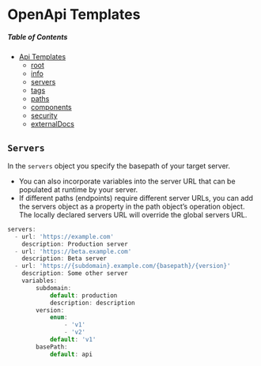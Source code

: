 # OpenApi Templates 

##### _Table of Contents_
- [Api Templates](https://samuelmensah.github.io/apitemplates/)
    - [root](https://samuelmensah.github.io/apitemplates/root)
    - [info](https://samuelmensah.github.io/apitemplates/info)
    - [servers](https://samuelmensah.github.io/apitemplates/servers)
    - [tags](https://samuelmensah.github.io/apitemplates/tags)
    - [paths](https://samuelmensah.github.io/apitemplates/paths/path)
    - [components](https://samuelmensah.github.io/apitemplates/components/components)
    - [security](https://samuelmensah.github.io/apitemplates/security)
    - [externalDocs](https://samuelmensah.github.io/apitemplates/externaldocs)


## `Servers` 

In the `servers` object you specify the basepath of your target server.

- You can also incorporate variables into the server URL that can be populated at runtime by your server. 
- If different paths (endpoints) require different server URLs, you can add the servers object as a property in the path object’s operation object. The locally declared servers URL will override the global servers URL.


```javascript
servers:
  - url: 'https://example.com'
    description: Production server
  - url: 'https://beta.example.com'
    description: Beta server
  - url: 'https://{subdomain}.example.com/{basepath}/{version}'
    description: Some other server
    variables:
        subdomain:
            default: production
            description: description
        version:
            enum:
                - 'v1'
                - 'v2'
            default: 'v1'
        basePath:
            default: api
```